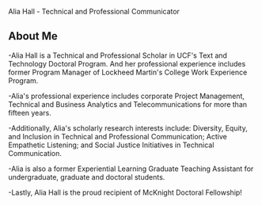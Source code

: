 Alia Hall - Technical and Professional Communicator
## About Me

-Alia Hall is a Technical and Professional Scholar in UCF's Text and Technology Doctoral Program. And her professional experience includes former Program Manager of Lockheed Martin's College Work Experience Program. 

-Alia's professional experience includes corporate Project Management, Technical and Business Analytics and Telecommunications for more than fifteen years. 

-Additionally, Alia's scholarly research interests include: Diversity, Equity, and Inclusion in Technical and Professional Communication; Active Empathetic Listening; and Social Justice Initiatives in Technical Communication. 

-Alia is also a former Experiential Learning Graduate Teaching Assistant for undergraduate, graduate and doctoral students. 

-Lastly, Alia Hall is the proud recipient of McKnight Doctoral Fellowship! 